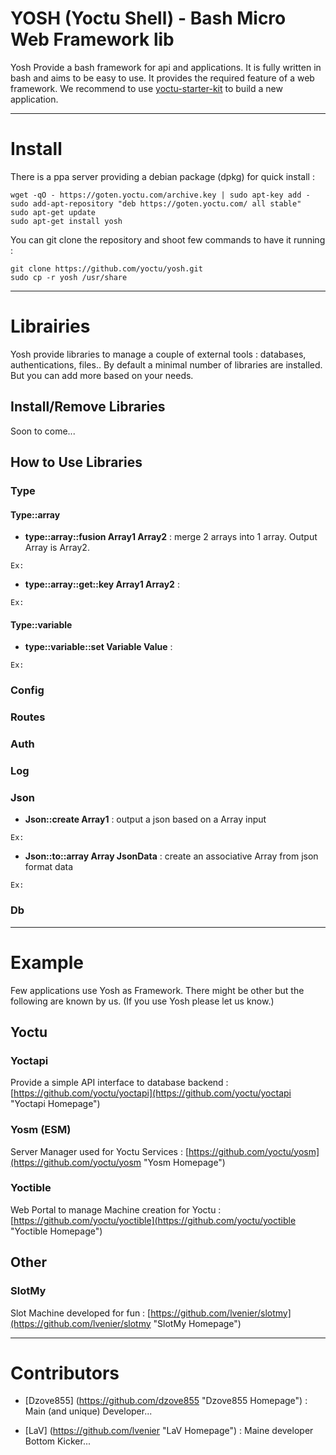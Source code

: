 # YOSH (Yoctu Shell) - Bash Micro Web Framework lib

Yosh Provide a bash framework for api and applications.
It is fully written in bash and aims to be easy to use. It provides the required feature of a web framework.
We recommend to use [yoctu-starter-kit](https://github.com/yoctu/yoctu-starter-kit) to build a new application.

---

# Install

There is a ppa server providing a debian package (dpkg) for quick install :
```
wget -qO - https://goten.yoctu.com/archive.key | sudo apt-key add -
sudo add-apt-repository "deb https://goten.yoctu.com/ all stable"
sudo apt-get update
sudo apt-get install yosh
```

You can git clone the repository and shoot few commands to have it running :

```
git clone https://github.com/yoctu/yosh.git
sudo cp -r yosh /usr/share
```

---



# Librairies

Yosh provide libraries to manage a couple of external tools : databases, authentications, files..
By default a minimal number of libraries are installed. But you can add more based on your needs.

## Install/Remove Libraries

Soon to come...

## How to Use Libraries 

### Type

#### Type::array 
- **type::array::fusion Array1 Array2** : merge 2 arrays into 1 array. Output Array is Array2.
```
Ex:
```
- **type::array::get::key Array1 Array2** :
```
Ex:
```

#### Type::variable
- **type::variable::set Variable Value** : 
```
Ex:
```

### Config

### Routes

### Auth

### Log

### Json
- **Json::create Array1** : output a json based on a Array input
```
Ex:
```
- **Json::to::array Array JsonData** : create an associative Array from json format data 
```
Ex:
```

### Db

---


# Example

Few applications use Yosh as Framework. There might be other but the following are known by us. 
(If you use Yosh please let us know.)

## Yoctu

### Yoctapi
Provide a simple API interface to database backend :
[https://github.com/yoctu/yoctapi](https://github.com/yoctu/yoctapi "Yoctapi Homepage")

### Yosm (ESM)
Server Manager used for Yoctu Services :
[https://github.com/yoctu/yosm](https://github.com/yoctu/yosm "Yosm Homepage")

### Yoctible
Web Portal to manage Machine creation for Yoctu :
[https://github.com/yoctu/yoctible](https://github.com/yoctu/yoctible "Yoctible Homepage")

## Other

### SlotMy
Slot Machine developed for fun :
[https://github.com/lvenier/slotmy](https://github.com/lvenier/slotmy "SlotMy Homepage")

---


# Contributors

- [Dzove855] (https://github.com/dzove855 "Dzove855 Homepage") : Main (and unique) Developer...

- [LaV] (https://github.com/lvenier "LaV Homepage") : Maine developer Bottom Kicker...
